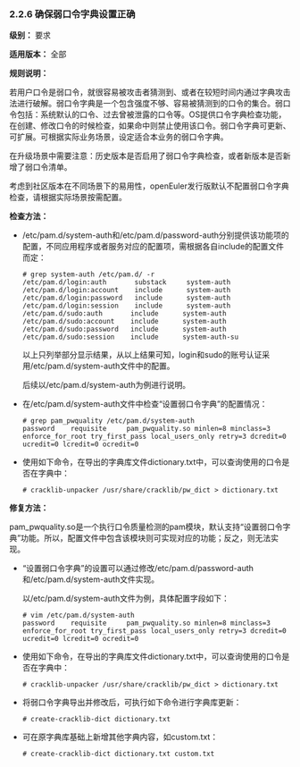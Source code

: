 ### 2.2.6 确保弱口令字典设置正确

**级别：** 要求

**适用版本：** 全部

**规则说明：** 

若用户口令是弱口令，就很容易被攻击者猜测到、或者在较短时间内通过字典攻击法进行破解。弱口令字典是一个包含强度不够、容易被猜测到的口令的集合。弱口令包括：系统默认的口令、过去曾被泄露的口令等。OS提供口令字典检查功能，在创建、修改口令的时候检查，如果命中则禁止使用该口令。弱口令字典可更新、可扩展。可根据实际业务场景，设定适合本业务的弱口令字典。

在升级场景中需要注意：历史版本是否启用了弱口令字典检查，或者新版本是否新增了弱口令清单。

考虑到社区版本在不同场景下的易用性，openEuler发行版默认不配置弱口令字典检查，请根据实际场景按需配置。

**检查方法：**

- /etc/pam.d/system-auth和/etc/pam.d/password-auth分别提供该功能项的配置，不同应用程序或者服务对应的配置项，需根据各自include的配置文件而定：

  ```
  # grep system-auth /etc/pam.d/ -r
  /etc/pam.d/login:auth       substack     system-auth
  /etc/pam.d/login:account    include      system-auth
  /etc/pam.d/login:password   include      system-auth
  /etc/pam.d/login:session    include      system-auth
  /etc/pam.d/sudo:auth       include      system-auth
  /etc/pam.d/sudo:account    include      system-auth
  /etc/pam.d/sudo:password   include      system-auth
  /etc/pam.d/sudo:session    include      system-auth-su
  ```

  以上只列举部分显示结果，从以上结果可知，login和sudo的账号认证采用/etc/pam.d/system-auth文件中的配置。

  后续以/etc/pam.d/system-auth为例进行说明。

- 在/etc/pam.d/system-auth文件中检查“设置弱口令字典”的配置情况：

  ```
  # grep pam_pwquality /etc/pam.d/system-auth
  password    requisite     pam_pwquality.so minlen=8 minclass=3 enforce_for_root try_first_pass local_users_only retry=3 dcredit=0 ucredit=0 lcredit=0 ocredit=0
  ```

- 使用如下命令，在导出的字典库文件dictionary.txt中，可以查询使用的口令是否在字典中：

  ```
  # cracklib-unpacker /usr/share/cracklib/pw_dict > dictionary.txt
  ```

**修复方法：**

pam_pwquality.so是一个执行口令质量检测的pam模块，默认支持“设置弱口令字典”功能。所以，配置文件中包含该模块则可实现对应的功能；反之，则无法实现。

- “设置弱口令字典”的设置可以通过修改/etc/pam.d/password-auth和/etc/pam.d/system-auth文件实现。

  以/etc/pam.d/system-auth文件为例，具体配置字段如下：

  ```
  # vim /etc/pam.d/system-auth
  password    requisite     pam_pwquality.so minlen=8 minclass=3 enforce_for_root try_first_pass local_users_only retry=3 dcredit=0 ucredit=0 lcredit=0 ocredit=0
  ```

- 使用如下命令，在导出的字典库文件dictionary.txt中，可以查询使用的口令是否在字典中：

  ```
  # cracklib-unpacker /usr/share/cracklib/pw_dict > dictionary.txt
  ```

- 将弱口令字典导出并修改后，可执行如下命令进行字典库更新：

  ```
  # create-cracklib-dict dictionary.txt
  ```

- 可在原字典库基础上新增其他字典内容，如custom.txt：

  ```
  # create-cracklib-dict dictionary.txt custom.txt
  ```